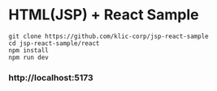 # HTML(JSP) + React Sample

```console
git clone https://github.com/klic-corp/jsp-react-sample
cd jsp-react-sample/react
npm install
npm run dev
```

### http://localhost:5173
